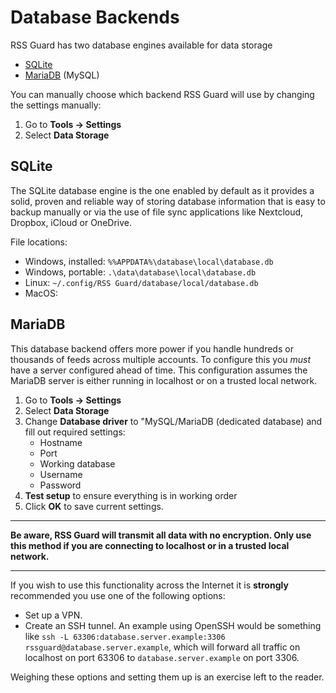 # Database Backends

RSS Guard has two database engines available for data storage

- [SQLite](https://www.sqlite.org/index.html)
- [MariaDB](https://mariadb.org/) (MySQL)

You can manually choose which backend RSS Guard will use by changing the settings manually:

1. Go to **Tools → Settings**
2. Select **Data Storage**

## SQLite

The SQLite database engine is the one enabled by default as it provides a solid, proven and reliable way of storing database information that is easy to backup manually or via the use of file sync applications like Nextcloud, Dropbox, iCloud or OneDrive.

File locations:

- Windows, installed: `%%APPDATA%\database\local\database.db`
- Windows, portable: `.\data\database\local\database.db`
- Linux: `~/.config/RSS Guard/database/local/database.db`
- MacOS: 

## MariaDB

This database backend offers more power if you handle hundreds or thousands of feeds across multiple accounts. To configure this you _must_ have a server configured ahead of time. This configuration assumes the MariaDB server is either running in localhost or on a trusted local network.

1. Go to **Tools → Settings**
2. Select **Data Storage**
3. Change **Database driver** to "MySQL/MariaDB (dedicated database) and fill out required settings:
    - Hostname
    - Port
    - Working database
    - Username
    - Password
4. **Test setup** to ensure everything is in working order
5. Click **OK** to save current settings.

----

**Be aware, RSS Guard will transmit all data with no encryption. Only use this method if you are connecting to localhost or in a trusted local network.**

----

If you wish to use this functionality across the Internet it is **strongly** recommended you use one of the following options:

- Set up a VPN.
- Create an SSH tunnel. An example using OpenSSH would be something like `ssh -L 63306:database.server.example:3306 rssguard@database.server.example`, which will forward all traffic on localhost on port 63306 to `database.server.example` on port 3306.

Weighing these options and setting them up is an exercise left to the reader.
